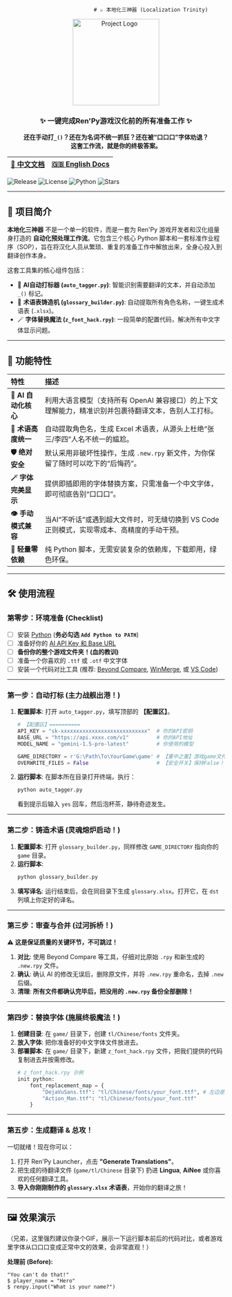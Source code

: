                                 # ⚔️ 本地化三神器 (Localization Trinity)

<div align="center">

<!-- 在这里放一个你酷炫的 Logo -->
<img src="https://raw.githubusercontent.com/Tsubaki-1/images/main/pixel-art-kitsune-girl-in-a-shrine_882954-2062.avif" width="200" alt="Project Logo" />

### ✨ 一键完成Ren'Py游戏汉化前的所有准备工作 ✨

**还在手动打`_()`？还在为名词不统一抓狂？还在被“口口口”字体劝退？**  
**这套工作流，就是你的终极答案。**

| [**📜 中文文档**](#-项目简介) | [**🇬🇧 English Docs**](README_en.md) |
|---|---|

</div>

![Release](https://img.shields.io/badge/release-v1.0-blue.svg) ![License](https://img.shields.io/badge/license-MIT-green.svg) ![Python](https://img.shields.io/badge/python-3.9%2B-blue) ![Stars](https://img.shields.io/github/stars/YOUR_USERNAME/YOUR_REPO?style=social)

---

## 📍 项目简介

**本地化三神器** 不是一个单一的软件，而是一套为 Ren'Py 游戏开发者和汉化组量身打造的 **自动化预处理工作流**。它包含三个核心 Python 脚本和一套标准作业程序（SOP），旨在将汉化人员从繁琐、重复的准备工作中解放出来，全身心投入到翻译创作本身。

这套工具集的核心组件包括：

-   🤖 **AI自动打标器 (`auto_tagger.py`)**: 智能识别需要翻译的文本，并自动添加 `_()` 标记。
-   📖 **术语表铸造机 (`glossary_builder.py`)**: 自动提取所有角色名称，一键生成术语表 (`.xlsx`)。
-   🪄 **字体替换魔法 (`z_font_hack.rpy`)**: 一段简单的配置代码，解决所有中文字体显示问题。

---

## 🚀 功能特性

| 特性 | 描述 |
| :--- | :--- |
| **🤖 AI 自动化核心** | 利用大语言模型（支持所有 OpenAI 兼容接口）的上下文理解能力，精准识别并包裹待翻译文本，告别人工打标。 |
| **📖 术语高度统一** | 自动提取角色名，生成 Excel 术语表，从源头上杜绝“张三/李四”人名不统一的尴尬。 |
| **🛡️ 绝对安全** | 默认采用非破坏性操作，生成 `.new.rpy` 新文件，为你保留了随时可以吃下的“后悔药”。 |
| **🪄 字体完美显示** | 提供即插即用的字体替换方案，只需准备一个中文字体，即可彻底告别“口口口”。 |
| **👁️ 手动模式兼容** | 当AI“不听话”或遇到超大文件时，可无缝切换到 VS Code 正则模式，实现零成本、高精度的手动干预。 |
| **🔌 轻量零依赖** | 纯 Python 脚本，无需安装复杂的依赖库，下载即用，绿色环保。 |

---

## 🛠️ 使用流程

### 第零步：环境准备 (Checklist)
- [ ] 安装 [Python](https://www.python.org/downloads/) (**务必勾选 `Add Python to PATH`**)
- [ ] 准备好你的 [AI API Key 和 Base URL](https://#)
- [ ] **备份你的整个游戏文件夹！(血的教训)**
- [ ] 准备一个你喜欢的 `.ttf` 或 `.otf` 中文字体
- [ ] 安装一个代码对比工具 (推荐: [Beyond Compare](https://www.scootersoftware.com/), [WinMerge](https://winmerge.org/), 或 [VS Code](https://code.visualstudio.com/))

---

### 第一步：自动打标 (主力战舰出港！)
1.  **配置脚本**: 打开 `auto_tagger.py`，填写顶部的 **【配置区】**。
    ```python
    # 【配置区】==========
    API_KEY = "sk-xxxxxxxxxxxxxxxxxxxxxxxxxxxx"  # 你的API密钥
    BASE_URL = "https://api.xxxx.com/v1"         # 你的API地址
    MODEL_NAME = "gemini-1.5-pro-latest"         # 你使用的模型

    GAME_DIRECTORY = r'G:\Path\To\YourGame\game' # 【重中之重】游戏game文件夹路径
    OVERWRITE_FILES = False                      # 【安全开关】保持False！
    ```
2.  **运行脚本**: 在脚本所在目录打开终端，执行：
    ```bash
    python auto_tagger.py
    ```
    看到提示后输入 `yes` 回车，然后泡杯茶，静待奇迹发生。

---

### 第二步：铸造术语 (灵魂熔炉启动！)
1.  **配置脚本**: 打开 `glossary_builder.py`，同样修改 `GAME_DIRECTORY` 指向你的 `game` 目录。
2.  **运行脚本**:
    ```bash
    python glossary_builder.py
    ```
3.  **填写译名**: 运行结束后，会在同目录下生成 `glossary.xlsx`。打开它，在 `dst` 列填上你定好的译名。

---

### 第三步：审查与合并 (过河拆桥！)
⚠️ **这是保证质量的关键环节，不可跳过！**
1.  **对比**: 使用 Beyond Compare 等工具，仔细对比原始 `.rpy` 和新生成的 `.new.rpy` 文件。
2.  **确认**: 确认 AI 的修改无误后，删除原文件，并将 `.new.rpy` 重命名，去掉 `.new` 后缀。
3.  **清理**: **所有文件都确认完毕后，把没用的 `.new.rpy` 备份全部删除！**

---

### 第四步：替换字体 (施展终极魔法！)
1.  **创建目录**: 在 `game/` 目录下，创建 `tl/Chinese/fonts` 文件夹。
2.  **放入字体**: 把你准备好的中文字体文件放进去。
3.  **部署脚本**: 在 `game/` 目录下，新建 `z_font_hack.rpy` 文件，把我们提供的代码复制进去并按需修改。
    ```python
    # z_font_hack.rpy 示例
    init python:
        font_replacement_map = {
            "DejaVuSans.ttf": "tl/Chinese/fonts/your_font.ttf", # 左边是原字体名，右边是你的中文字体路径
            "Action_Man.ttf": "tl/Chinese/fonts/your_font.ttf"
        }
    ```

---

### 第五步：生成翻译 & 总攻！
一切就绪！现在你可以：
1.  打开 Ren'Py Launcher，点击 **"Generate Translations"**。
2.  把生成的待翻译文件 (`game/tl/Chinese` 目录下) 扔进 **Lingua**, **AiNee** 或你喜欢的任何翻译工具。
3.  **导入你刚刚制作的 `glossary.xlsx` 术语表**，开始你的翻译之旅！

---

## 🖼️ 效果演示

（兄弟，这里强烈建议你录个GIF，展示一下运行脚本前后的代码对比，或者游戏里字体从口口口变成正常中文的效果，会非常直观！）

**处理前 (Before):**
```rpy
"You can't do that!"
$ player_name = "Hero"
$ renpy.input("What is your name?")

